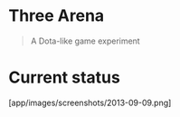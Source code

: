 Three Arena
===

> A Dota-like game experiment


Current status
===
[app/images/screenshots/2013-09-09.png]
